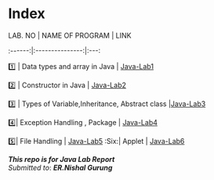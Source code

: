 # Index



LAB. NO | NAME OF PROGRAM | LINK

:------:|:---------------:|:---:

:one: | Data types and array in Java | [Java-Lab1](Java-Lab1/readme.md)

:two: | Constructor in Java | [Java-Lab2](Java-Lab2/readme.md)

:three: | Types of Variable,Inheritance, Abstract class |[Java-Lab3](Java-Lab3/readme.md)

:four:| Exception Handling , Package | [Java-Lab4](Java-Lab4/readme.md)

:five:| File Handling | [Java-Lab5](Java-Lab5/readme.md)
:Six:| Applet | [Java-Lab6](Java-Lab6/readme.md)








***This repo is for Java Lab Report***\
*Submitted to*: ***ER.Nishal Gurung***
